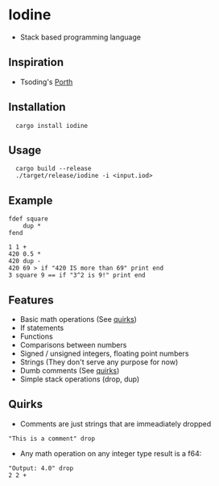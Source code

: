 # Iodine
 - Stack based programming language

## Inspiration
 - Tsoding's [Porth](https://gitlab.com/tsoding/porth)

## Installation
```console
  cargo install iodine
```


## Usage
```console
  cargo build --release
  ./target/release/iodine -i <input.iod>
```

## Example
```
fdef square
    dup *
fend

1 1 +
420 0.5 *
420 dup -
420 69 > if "420 IS more than 69" print end
3 square 9 == if "3^2 is 9!" print end
```

## Features
 - Basic math operations (See [quirks](#quirks))
 - If statements
 - Functions
 - Comparisons between numbers
 - Signed / unsigned integers, floating point numbers
 - Strings (They don't serve any purpose for now)
 - Dumb comments (See [quirks](#quirks))
 - Simple stack operations (drop, dup)

## Quirks
 - Comments are just strings that are immeadiately dropped
 ```
 "This is a comment" drop
 ```
 - Any math operation on any integer type result is a f64:
 ```
 "Output: 4.0" drop
 2 2 +
 ```

